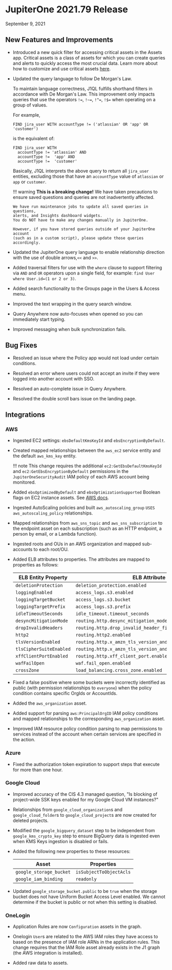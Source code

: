 # JupiterOne 2021.79 Release

September 9, 2021

## New Features and Improvements

- Introduced a new quick filter for accessing critical assets in the Assets app. Critical assets 
  is a class of assets for which you can create queries and alerts to quickly access the most crucial data.
  Learn more about how to customize and use critical assets [here](https://github.com/JupiterOne/docs/guides/asset-inventory-filters.md).
  
- Updated the query language to follow De Morgan's Law.

  To maintain language correctness, J1QL fulfills shorthand filters in accordance 
  with De Morgan's Law. This improvement only impacts queries that use the 
  operators `!=`, `!~=`, `!^=`, `!$=` when operating on a group of values.

  For example, 

  ```j1ql
  FIND jira_user WITH accountType != ('atlassian' OR 'app' OR 'customer')
  ```

  is the equivalent of:

  ```j1ql
  FIND jira_user WITH 
    accountType != 'atlassian' AND 
    accountType !=  'app' AND 
    accountType !=  'customer'
  ```

  Basically, J1QL interprets the above query to return all `jira_user` entities, 
  excluding those that have an `accountType` value of `atlassian` or `app` or `customer`. 

  !!! warning
      **This is a breaking change!** We have taken precautions to ensure saved questions 
      and queries are not inadvertently affected.  

      We have run maintenance jobs to update all saved queries in questions, 
      alerts, and Insights dashboard widgets.
      You do NOT have to make any changes manually in JupiterOne.
      
      However, if you have stored queries outside of your JupiterOne account 
      (such as in a custom script), please update those queries accordingly.   

  

- Updated the JupiterOne query language to enable relationship direction with the use 
  of double arrows,`<<` and `>>`.

- Added traversal filters for use with the `where` clause to support filtering via `AND` and 
  `OR` operators upon a single field, for example: `find User where User.id=(1 or 2 or 3)`. 

- Added search functionality to the Groups page in the Users & Access menu.

- Improved the text wrapping in the query search window.

- Query Anywhere now auto-focuses when opened so you can immediately start typing.

- Improved messaging when bulk synchronization fails.

## Bug Fixes

- Resolved an issue where the Policy app would not load under certain conditions.

- Resolved an error where users could not accept an invite if they were logged into 
  another account with SSO.

- Resolved an auto-complete issue in Query Anywhere.

- Resolved the double scroll bars issue on the landing page.


## Integrations

### AWS

- Ingested EC2 settings: `ebsDefaultKmsKeyId` and `ebsEncryptionByDefault`.

- Created mapped relationships between the `aws_ec2` service entity and the default
  `aws_kms_key` entity.

  !!! note 
   This change requires the additional `ec2:GetEbsDefaultKmsKeyId` and
  `ec2:GetEbsEncryptionByDefault` permissions in the
  `JupiterOneSecurityAudit` IAM policy of each AWS account being monitored.

- Added `ebsOptimizedByDefault` and `ebsOptimizationSupported` Boolean flags on
  EC2 instance assets. See [AWS docs](https://docs.aws.amazon.com/AWSEC2/latest/UserGuide/ebs-optimized.html).
  
- Ingested AutoScaling policies and built `aws_autoscaling_group` `USES`
  `aws_autoscaling_policy` relationships.

- Mapped relationships from `aws_sns_topic` and `aws_sns_subscription` to the
  endpoint asset on each subscription (such as an HTTP endpoint, a person by
  email, or a Lambda function).

- Ingested roots and OUs in an AWS organization and mapped sub-accounts to each
  root/OU.

- Added ELB attributes to properties. The attributes are mapped to properties as
  follows:

  | ELB Entity Property     | ELB Attribute                                              |
  | ----------------------- | ---------------------------------------------------------- |
  | `deletionProtection`    | `deletion_protection.enabled`                              |
  | `loggingEnabled`        | `access_logs.s3.enabled`                                   |
  | `loggingTargetBucket`   | `access_logs.s3.bucket`                                    |
  | `loggingTargetPrefix`   | `access_logs.s3.prefix`                                    |
  | `idleTimeoutSeconds`    | `idle_timeout.timeout_seconds`                             |
  | `desyncMitigationMode`  | `routing.http.desync_mitigation_mode`                      |
  | `dropInvalidHeaders`    | `routing.http.drop_invalid_header_fields.enabled`          |
  | `http2`                 | `routing.http2.enabled`                                    |
  | `tlsVersionEnabled`     | `routing.http.x_amzn_tls_version_and_cipher_suite.enabled` |
  | `tlsCipherSuiteEnabled` | `routing.http.x_amzn_tls_version_and_cipher_suite.enabled` |
  | `xffClientPortEnabled`  | `routing.http.xff_client_port.enabled`                     |
  | `wafFailOpen`           | `waf.fail_open.enabled`                                    |
  | `crossZone`             | `load_balancing.cross_zone.enabled`                        |

- Fixed a false positive where some buckets were incorrectly identified as 
  public (with permission relationships to `everyone`) when the policy condition 
  contains specific OrgIds or AccountIds.

- Added the `aws_organization` asset.

- Added support for parsing `aws:PrincipalOrgID` IAM policy conditions and mapped
  relationships to the corresponding `aws_organization` asset.

- Improved IAM resource policy condition parsing to map permissions to services
  instead of the account when certain services are specified in the action.

### Azure

- Fixed the authorization token expiration to support steps that execute for more than one hour.

### Google Cloud

- Improved accuracy of the CIS 4.3 managed question, "Is blocking of project-wide SSK keys enabled for my Google Cloud VM instances?"

- Relationships from `google_cloud_organization`s and `google_cloud_folder`s to
  `google_cloud_project`s are now created for deleted projects.

- Modified the `google_bigquery_dataset` step to be independent from
  `google_kms_crypto_key` step to ensure BigQuery data is ingested even 
  when KMS Keys ingestion is disabled or fails.
  
- Added the following new properties to these resources:

  | Asset                   | Properties              |
  | ----------------------- | ----------------------- |
  | `google_storage_bucket` | `isSubjectToObjectAcls` |
  | `google_iam_binding`    | `readonly`              |

- Updated `google_storage_bucket.public` to be `true` when the storage
  bucket does not have Uniform Bucket Access Level enabled. We cannot determine
  if the bucket is public or not when this setting is disabled.

### OneLogin

- Application Rules are now `Configuration` assets in the graph.

- Onelogin `User`s are related to the AWS IAM roles they have access to based on the presence of IAM role ARNs in the application rules. 
  This change requires that the IAM Role asset already exists in the J1 graph (the AWS integration is installed).

- Added raw data to assets.
